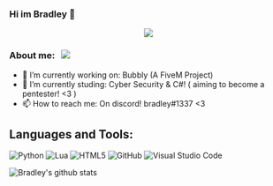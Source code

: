 ### Hi im Bradley 👋

<p align="center">
	<a href="https://github.com/bradley1337">
		<img src="https://discord.c99.nl/widget/theme-4/239826781996187648.png"/>
	</a>
</p>


### **About me:** &nbsp; ![](https://komarev.com/ghpvc/?username=bradley1337&label=Views&color=blue&style=plastic)

- 🔭 I’m currently working on: Bubbly (A FiveM Project)
- 🌱 I’m currently studing: Cyber Security & C#! ( aiming to become a pentester! <3 )
- 📫 How to reach me: On discord! bradley#1337 <3 

## **Languages and Tools:**

![Python](https://img.shields.io/badge/python-%2314354C.svg?style=for-the-badge&logo=python&logoColor=white)
![Lua](https://img.shields.io/badge/lua-%232C2D72.svg?style=for-the-badge&logo=lua&logoColor=white)
![HTML5](https://img.shields.io/badge/html5-%23E34F26.svg?style=for-the-badge&logo=html5&logoColor=white)
![GitHub](https://img.shields.io/badge/github-%23121011.svg?style=for-the-badge&logo=github&logoColor=white)
![Visual Studio Code](https://img.shields.io/badge/VisualStudioCode-0078d7.svg?style=for-the-badge&logo=visual-studio-code&logoColor=white)

![Bradley's github stats](https://github-readme-stats.vercel.app/api?username=bradley1337&show_icons=true&theme=radical)
